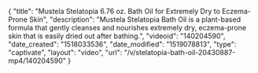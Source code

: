 {
    "title": "Mustela Stelatopia 6.76 oz. Bath Oil for Extremely Dry to Eczema-Prone Skin",
    "description": "Mustela Stelatopia Bath Oil is a plant-based formula that gently cleanses and nourishes extremely dry, eczema-prone skin that is easily dried out after bathing.",
    "videoid": "140204590",
    "date_created": "1518033536",
    "date_modified": "1519078813",
    "type": "captivate",
    "layout": "video",
    "url": "\/v\/stelatopia-bath-oil-20430887-mp4\/140204590"
}